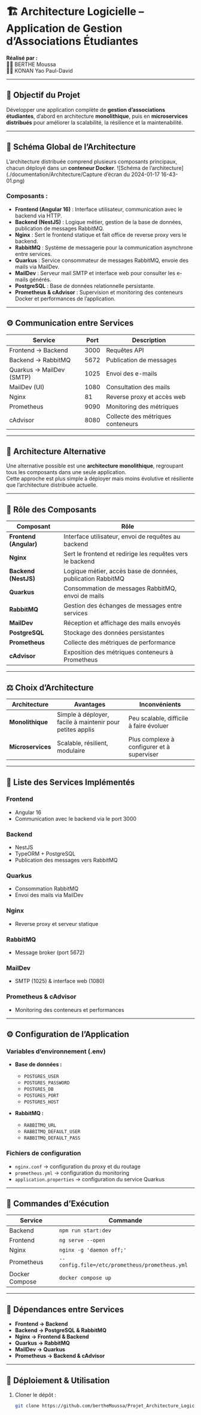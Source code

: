 # 🏗️ Architecture Logicielle – Application de Gestion d’Associations Étudiantes

**Réalisé par :**  
👨‍💻 BERTHE Moussa  
👨‍💻 KONAN Yao Paul-David

---

## 🎯 Objectif du Projet

Développer une application complète de **gestion d’associations étudiantes**, d’abord en architecture **monolithique**, puis en **microservices distribués** pour améliorer la scalabilité, la résilience et la maintenabilité.

---

## 🧩 Schéma Global de l’Architecture

L’architecture distribuée comprend plusieurs composants principaux, chacun déployé dans un **conteneur Docker**.
![Schéma de l’architecture](./documentation/Architecture/Capture d’écran du 2024-01-17 16-43-01.png)

### Composants :

- **Frontend (Angular 16)** : Interface utilisateur, communication avec le backend via HTTP.
- **Backend (NestJS)** : Logique métier, gestion de la base de données, publication de messages RabbitMQ.
- **Nginx** : Sert le frontend statique et fait office de reverse proxy vers le backend.
- **RabbitMQ** : Système de messagerie pour la communication asynchrone entre services.
- **Quarkus** : Service consommateur de messages RabbitMQ, envoie des mails via MailDev.
- **MailDev** : Serveur mail SMTP et interface web pour consulter les e-mails générés.
- **PostgreSQL** : Base de données relationnelle persistante.
- **Prometheus & cAdvisor** : Supervision et monitoring des conteneurs Docker et performances de l’application.

---

## ⚙️ Communication entre Services

| Service        | Port  | Description |
|----------------|-------|-------------|
| Frontend → Backend | 3000 | Requêtes API |
| Backend → RabbitMQ | 5672 | Publication de messages |
| Quarkus → MailDev (SMTP) | 1025 | Envoi des e-mails |
| MailDev (UI) | 1080 | Consultation des mails |
| Nginx | 81 | Reverse proxy et accès web |
| Prometheus | 9090 | Monitoring des métriques |
| cAdvisor | 8080 | Collecte des métriques conteneurs |

---

## 🧱 Architecture Alternative

Une alternative possible est une **architecture monolithique**, regroupant tous les composants dans une seule application.  
Cette approche est plus simple à déployer mais moins évolutive et résiliente que l’architecture distribuée actuelle.

---

## 🧠 Rôle des Composants

| Composant | Rôle |
|------------|------|
| **Frontend (Angular)** | Interface utilisateur, envoi de requêtes au backend |
| **Nginx** | Sert le frontend et redirige les requêtes vers le backend |
| **Backend (NestJS)** | Logique métier, accès base de données, publication RabbitMQ |
| **Quarkus** | Consommation de messages RabbitMQ, envoi de mails |
| **RabbitMQ** | Gestion des échanges de messages entre services |
| **MailDev** | Réception et affichage des mails envoyés |
| **PostgreSQL** | Stockage des données persistantes |
| **Prometheus** | Collecte des métriques de performance |
| **cAdvisor** | Exposition des métriques conteneurs à Prometheus |

---

## ⚖️ Choix d’Architecture

| Architecture | Avantages | Inconvénients |
|---------------|-------------|----------------|
| **Monolithique** | Simple à déployer, facile à maintenir pour petites applis | Peu scalable, difficile à faire évoluer |
| **Microservices** | Scalable, résilient, modulaire | Plus complexe à configurer et à superviser |

---

## 🧩 Liste des Services Implémentés

### Frontend
- Angular 16  
- Communication avec le backend via le port 3000  

### Backend
- NestJS  
- TypeORM + PostgreSQL  
- Publication des messages vers RabbitMQ  

### Quarkus
- Consommation RabbitMQ  
- Envoi des mails via MailDev  

### Nginx
- Reverse proxy et serveur statique  

### RabbitMQ
- Message broker (port 5672)

### MailDev
- SMTP (1025) & interface web (1080)

### Prometheus & cAdvisor
- Monitoring des conteneurs et performances  

---

## ⚙️ Configuration de l’Application

### Variables d’environnement (.env)
- **Base de données :**
  - `POSTGRES_USER`
  - `POSTGRES_PASSWORD`
  - `POSTGRES_DB`
  - `POSTGRES_PORT`
  - `POSTGRES_HOST`

- **RabbitMQ :**
  - `RABBITMQ_URL`
  - `RABBITMQ_DEFAULT_USER`
  - `RABBITMQ_DEFAULT_PASS`

### Fichiers de configuration
- `nginx.conf` → configuration du proxy et du routage
- `prometheus.yml` → configuration du monitoring
- `application.properties` → configuration du service Quarkus

---

## 🚀 Commandes d’Exécution

| Service | Commande |
|----------|-----------|
| Backend | `npm run start:dev` |
| Frontend | `ng serve --open` |
| Nginx | `nginx -g 'daemon off;'` |
| Prometheus | `--config.file=/etc/prometheus/prometheus.yml` |
| Docker Compose | `docker compose up` |

---

## 🔗 Dépendances entre Services

- **Frontend → Backend**
- **Backend → PostgreSQL & RabbitMQ**
- **Nginx → Frontend & Backend**
- **Quarkus → RabbitMQ**
- **MailDev → Quarkus**
- **Prometheus → Backend & cAdvisor**

---

## 🧰 Déploiement & Utilisation

1. Cloner le dépôt :
   ```bash
   git clone https://github.com/bertheMoussa/Projet_Architecture_Logicielle.git